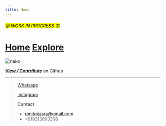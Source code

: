 ```yaml
---
title: Home
---
```

<h6>
<mark>
🐱 WORK IN PROGRESS 🏗
</mark>
</h6>
<style>
body {
background-image: url(’{{ site.baseurl }}/assets/images/bground.jpg’);
}</style>

# [Home](https://ronitrojasara.github.io/) [Explore](https://ronitrojasara.github.io/projects/)
![neko](https://ronitrojasara.github.io/webmage.svg)

[***View / Contribute***](https://github.com/ronitrojasara/ronitrojasara.github.io)
on Github

___

> [Whatsapp](https://wa.me/+919313603306)

> [Instagram](https://www.instagram.com/_8023672/)

> **Contact**
> - ronitrojasra@gmail.com
> - +919313603306
